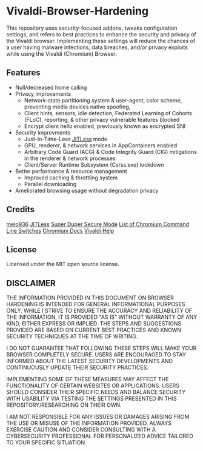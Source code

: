 # Vivaldi-Browser-Hardening
This repository uses security-focused addons, tweaks configuration settings, and refers to best practices to enhance the security and privacy of the Vivaldi browser. Implementing these settings will reduce the chances of a user having malware infections, data breaches, and/or privacy exploits while using the Vivaldi (Chromium) Browser.

## Features
* Null/decreased home calling
* Privacy improvements 
	* Network-state partitioning system & user-agent, color scheme, preventing media devices native spoofing, 
	* Client hints, sensors, idle detection, Federated Learning of Cohorts (FLoC), reporting, & other privacy vulnerable features blocked
	* Encrypt client hello enabled, previously known as encrypted SNI
* Security improvments
	* Just-In-Time-Less [JITLess](https://v8.dev/blog/jitless) mode
	* GPU, renderer, & network services in AppContainers enabled
	* Arbitrary Code Guard (ACG) & Code Integrity Guard (CIG) mitigations in the renderer & network processes
	* Client/Server Runtime Subsystem (Csrss.exe) lockdown
* Better performance & resource management
	* Improved caching & throttling system
	* Parallel downloading
* Ameliorated browsing usage without degradation privacy

## Credits
[melo936](https://github.com/melo936/ChromiumHardening)
[JITLess](https://v8.dev/blog/jitless)
[Super Duper Secure Mode](https://microsoftedge.github.io/edgevr/posts/Super-Duper-Secure-Mode)
[List of Chromium Command Line Switches](https://peter.sh/experiments/chromium-command-line-switches/)
[Chromium Docs](https://chromium.googlesource.com/chromium/src/+/main/docs/configuration.md)
[Vivaldi Help](https://help.vivaldi.com)

## License
Licensed under the MIT open source license.

## DISCLAIMER
THE INFORMATION PROVIDED IN THIS DOCUMENT ON BROWSER HARDENING IS INTENDED FOR GENERAL INFORMATIONAL PURPOSES ONLY. WHILE I STRIVE TO ENSURE THE ACCURACY AND RELIABILITY OF THE INFORMATION, IT IS PROVIDED "AS IS" WITHOUT WARRANTY OF ANY KIND, EITHER EXPRESS OR IMPLIED. THE STEPS AND SUGGESTIONS PROVIDED ARE BASED ON CURRENT BEST PRACTICES AND KNOWN SECURITY TECHNIQUES AT THE TIME OF WRITING.

I DO NOT GUARANTEE THAT FOLLOWING THESE STEPS WILL MAKE YOUR BROWSER COMPLETELY SECURE. USERS ARE ENCOURAGED TO STAY INFORMED ABOUT THE LATEST SECURITY DEVELOPMENTS AND CONTINUOUSLY UPDATE THEIR SECURITY PRACTICES.

IMPLEMENTING SOME OF THESE MEASURES MAY AFFECT THE FUNCTIONALITY OF CERTAIN WEBSITES OR APPLICATIONS. USERS SHOULD CONSIDER THEIR SPECIFIC NEEDS AND BALANCE SECURITY WITH USABILITY VIA TESTING THE SETTINGS PRESENTED IN THIS REPOSITORY/RESEARCHING ON THEIR OWN.

I AM NOT RESPONSIBLE FOR ANY ISSUES OR DAMAGES ARISING FROM THE USE OR MISUSE OF THE INFORMATION PROVIDED. ALWAYS EXERCISE CAUTION AND CONSIDER CONSULTING WITH A CYBERSECURITY PROFESSIONAL FOR PERSONALIZED ADVICE TAILORED TO YOUR SPECIFIC SITUATION.
